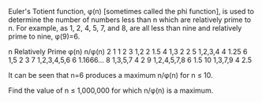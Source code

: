    <p>Euler's Totient function, &phi;(n) [sometimes called the phi function], is used to determine the number of numbers less than n which are relatively prime to n. For example, as 1, 2, 4, 5, 7, and 8, are all less than nine and relatively prime to nine, &phi;(9)=6.</p>    n Relatively Prime &phi;(n) n/&phi;(n)   2 1 1 2   3 1,2 2 1.5   4 1,3 2 2   5 1,2,3,4 4 1.25   6 1,5 2 3   7 1,2,3,4,5,6 6 1.1666...   8 1,3,5,7 4 2   9 1,2,4,5,7,8 6 1.5   10 1,3,7,9 4 2.5    <p>It can be seen that n=6 produces a maximum n/&phi;(n) for n &le; 10.</p> <p>Find the value of n &le; 1,000,000 for which n/&phi;(n) is a maximum.</p>   